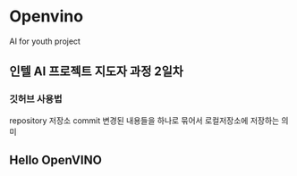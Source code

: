 # Openvino
AI for youth project
## 인텔 AI 프로젝트 지도자 과정 2일차
### 깃허브 사용법
repository 저장소
commit 변경된 내용들을 하나로 묶어서 로컬저장소에 저장하는 의미
## Hello OpenVINO
